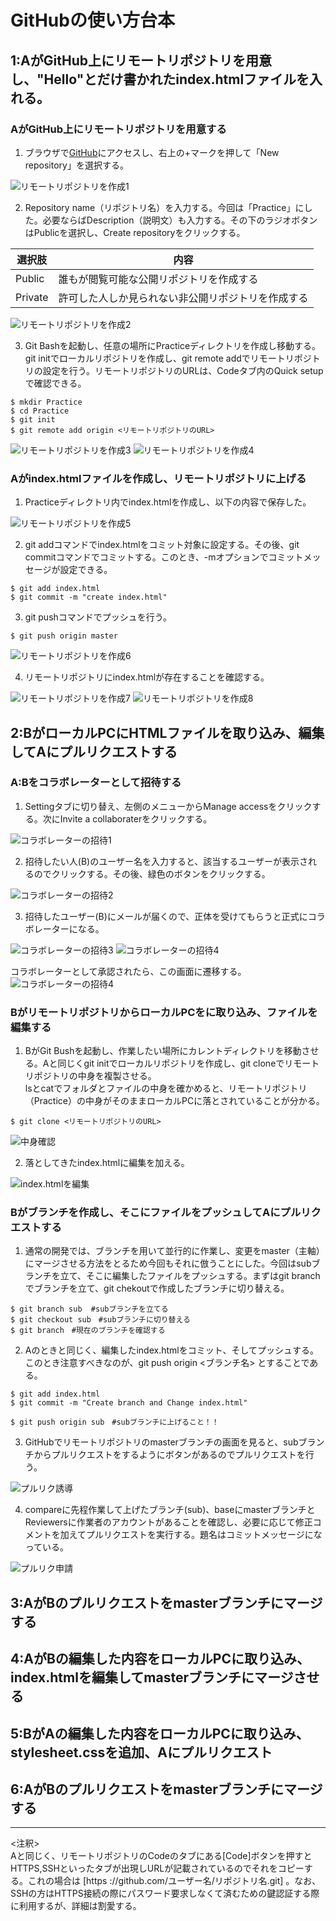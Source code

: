 <!-- MarkDown記法メモ
      #の数だけ見出しの階層
      半角スペ2つで改行
      >で引用
      *でリスト（タブで階層表示）数字のときは数字　-でも可能
      3つ以上の-、*、_を並べて水平線が引ける
      インライン記法のリンク表記は[サイト名](URL)といったように
      *斜体*　**太字**　***斜体太字***　_でも可能
      ![代替テキスト](ファイル名)で画像
      ~~打ち消し~~
      \[^注釈]:テキスト
      <font color="#000000">文字色</font>
      \'マークダウン打ち消し''
      'インライン'　マーカーを引ける
      '''html:title
        <p>ここの中身で構文の色が変わって見える　コードを挿入</p>
      '''
      | 列頭 | 列頭 |
      | :--- | :---: |
      | 左寄せ | 右寄せ | 要素の前後にはスペース

-->
# GitHubの使い方台本

## 1:AがGitHub上にリモートリポジトリを用意し、"Hello"とだけ書かれたindex.htmlファイルを入れる。  

### AがGitHub上にリモートリポジトリを用意する

1. ブラウザで[GitHub](https://github.com/)にアクセスし、右上の+マークを押して「New repository」を選択する。

![リモートリポジトリを作成1](img/1-a.jpg)

2. Repository name（リポジトリ名）を入力する。今回は「Practice」にした。必要ならばDescription（説明文）も入力する。その下のラジオボタンはPublicを選択し、Create repositoryをクリックする。

|選択肢|内容
|--|--
|Public|誰もが閲覧可能な公開リポジトリを作成する
|Private|許可した人しか見られない非公開リポジトリを作成する

![リモートリポジトリを作成2](img/1-b.jpg)

3. Git Bashを起動し、任意の場所にPracticeディレクトリを作成し移動する。git initでローカルリポジトリを作成し、git remote addでリモートリポジトリの設定を行う。リモートリポジトリのURLは、Codeタブ内のQuick setupで確認できる。

```
$ mkdir Practice
$ cd Practice
$ git init
$ git remote add origin <リモートリポジトリのURL>　
```

![リモートリポジトリを作成3](img/1-c.jpg)
![リモートリポジトリを作成4](img/1-d.jpg)

### Aがindex.htmlファイルを作成し、リモートリポジトリに上げる

1. Practiceディレクトリ内でindex.htmlを作成し、以下の内容で保存した。

![リモートリポジトリを作成5](img/1-f.jpg)

2. git addコマンドでindex.htmlをコミット対象に設定する。その後、git commitコマンドでコミットする。このとき、-mオプションでコミットメッセージが設定できる。  

```
$ git add index.html
$ git commit -m "create index.html"
```

3. git pushコマンドでプッシュを行う。  

```
$ git push origin master
```

![リモートリポジトリを作成6](img/1-h.jpg)

4. リモートリポジトリにindex.htmlが存在することを確認する。

![リモートリポジトリを作成7](img/1-i.jpg)
![リモートリポジトリを作成8](img/1-j.jpg)

## 2:BがローカルPCにHTMLファイルを取り込み、編集してAにプルリクエストする  

### A:Bをコラボレーターとして招待する

1. Settingタブに切り替え、左側のメニューからManage accessをクリックする。次にInvite a collaboraterをクリックする。

![コラボレーターの招待1](img/1-k.jpg)

2. 招待したい人(B)のユーザー名を入力すると、該当するユーザーが表示されるのでクリックする。その後、緑色のボタンをクリックする。

![コラボレーターの招待2](img/1-l.jpg)

3. 招待したユーザー(B)にメールが届くので、正体を受けてもらうと正式にコラボレーターになる。   

![コラボレーターの招待3](img2/01.jpg)
![コラボレーターの招待4](img2/02.jpg)  

コラボレーターとして承認されたら、この画面に遷移する。
![コラボレーターの招待4](img2/03.png)

### BがリモートリポジトリからローカルPCをに取り込み、ファイルを編集する

 1. BがGit Bushを起動し、作業したい場所にカレントディレクトリを移動させる。Aと同じくgit initでローカルリポジトリを作成し、git cloneでリモートリポジトリの中身を複製させる。  
 lsとcatでフォルダとファイルの中身を確かめると、リモートリポジトリ（Practice）の中身がそのままローカルPCに落とされていることが分かる。  

 ```
 $ git clone <リモートリポジトリのURL>  

 ```  

 ![中身確認](img2/17.jpg)

 2. 落としてきたindex.htmlに編集を加える。  

 ![index.htmlを編集](img2/06.png)   


### Bがブランチを作成し、そこにファイルをプッシュしてAにプルリクエストする

  1. 通常の開発では、ブランチを用いて並行的に作業し、変更をmaster（主軸）にマージさせる方法をとるため今回もそれに倣うことにした。今回はsubブランチを立て、そこに編集したファイルをプッシュする。まずはgit branchでブランチを立て、git chekoutで作成したブランチに切り替える。  

  ```
  $ git branch sub  #subブランチを立てる
  $ git checkout sub　#subブランチに切り替える
  $ git branch　#現在のブランチを確認する

  ```   

  2. Aのときと同じく、編集したindex.htmlをコミット、そしてプッシュする。このとき注意すべきなのが、git push origin <ブランチ名> とすることである。  

  ```
  $ git add index.html
  $ git commit -m "Create branch and Change index.html"

  $ git push origin sub　#subブランチに上げること！！

  ```  

  3. GitHubでリモートリポジトリのmasterブランチの画面を見ると、subブランチからプルリクエストをするようにボタンがあるのでプルリクエストを行う。  

  ![プルリク誘導](img2/09.jpg)  

  4. compareに先程作業して上げたブランチ(sub)、baseにmasterブランチとReviewersに作業者のアカウントがあることを確認し、必要に応じて修正コメントを加えてプルリクエストを実行する。題名はコミットメッセージになっている。

  ![プルリク申請](img2/10.jpg)　


<!--ここから先は見出しのみ作成しました。適宜編集お願いします。-->
## 3:AがBのプルリクエストをmasterブランチにマージする  


## 4:AがBの編集した内容をローカルPCに取り込み、index.htmlを編集してmasterブランチにマージさせる


## 5:BがAの編集した内容をローカルPCに取り込み、stylesheet.cssを追加、Aにプルリクエスト



## 6:AがBのプルリクエストをmasterブランチにマージする



***
<注釈>  
 Aと同じく、リモートリポジトリのCodeのタブにある[Code]ボタンを押すとHTTPS,SSHといったタブが出現しURLが記載されているのでそれをコピーする。これの場合は [https ://github.com/ユーザー名/リポジトリ名.git] 。なお、SSHの方はHTTPS接続の際にパスワード要求しなくて済むための鍵認証する際に利用するが、詳細は割愛する。
